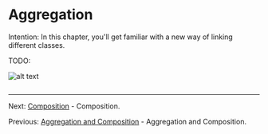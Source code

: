 # Aggregation

Intention: In this chapter, you'll get familiar with a new way of linking different classes.

TODO:

![alt text](../../etc/oop/img.png "Img")

```java

```

<hr>

Next: [Composition](chapter_31.md "Composition") - Composition.

Previous: [Aggregation and Composition](chapter_29.md "Aggregation and Composition") - Aggregation and Composition.